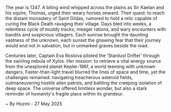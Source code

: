 
The year is 1347.  A biting wind whipped across the plains as Sir Kaelan and his squire, Thomas, urged their weary horses onward.  Their quest: to reach the distant monastery of Saint Gildas, rumored to hold a relic capable of curing the Black Death ravaging their village.  Days bled into weeks, a relentless cycle of muddy tracks, meager rations, and wary encounters with bandits and suspicious villagers.  Each sunrise brought the daunting vastness of the unknown, each sunset the gnawing fear that their journey would end not in salvation, but in unmarked graves beside the road.

Centuries later,  Captain Eva Rostova piloted the 'Stardust Drifter' through the swirling nebula of Xylos. Her mission: to retrieve a vital energy source from the unexplored planet Kepler-186f, a world teeming with unknown dangers.  Faster-than-light travel blurred the lines of space and time, yet the challenges remained: navigating treacherous asteroid fields, outmaneuvering hostile alien patrols, and battling the creeping isolation of deep space.  The universe offered limitless wonder, but also a stark reminder of humanity's fragile place within its grandeur.

~ By Hozmi - 27 May 2025
